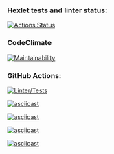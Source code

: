 ### Hexlet tests and linter status:
[![Actions Status](https://github.com/petrovanna/backend-project-4/workflows/hexlet-check/badge.svg)](https://github.com/petrovanna/backend-project-4/actions)

### CodeClimate
[![Maintainability](https://api.codeclimate.com/v1/badges/ceac07de15d77be39f7f/maintainability)](https://codeclimate.com/github/petrovanna/backend-project-4/maintainability)

### GitHub Actions:
[![Linter/Tests](https://github.com/petrovanna/backend-project-4/workflows/Linter/Tests/badge.svg)](https://github.com/petrovanna/backend-project-4/actions/workflows/lint.yml)

[![asciicast](https://asciinema.org/a/nzpKL7N6cLBFfIzEQcxeSBcuD.svg)](https://asciinema.org/a/nzpKL7N6cLBFfIzEQcxeSBcuD)

[![asciicast](https://asciinema.org/a/CIfrnCBWUGwrFmb1UyXJeIete.svg)](https://asciinema.org/a/CIfrnCBWUGwrFmb1UyXJeIete)

[![asciicast](https://asciinema.org/a/XqQzPSVw0VrMZ9i7pkixLUXk7.svg)](https://asciinema.org/a/XqQzPSVw0VrMZ9i7pkixLUXk7)

[![asciicast](https://asciinema.org/a/47P7MnGB2juWIPx0OAnjiD5P2.svg)](https://asciinema.org/a/47P7MnGB2juWIPx0OAnjiD5P2)